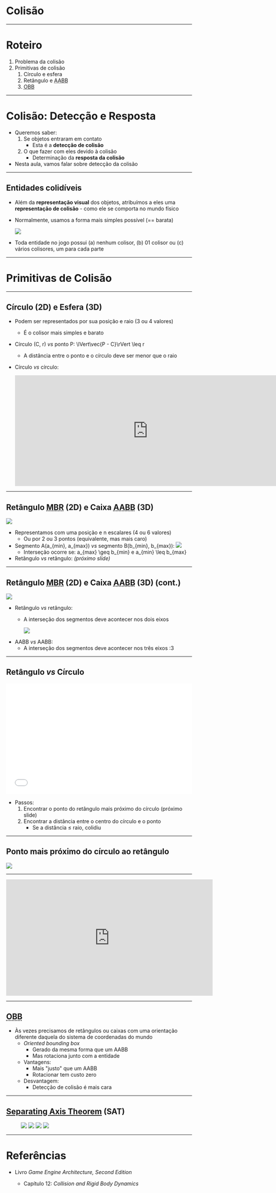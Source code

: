 <!--
backdrop: collision
-->

# Colisão

---
# Roteiro

1. Problema da colisão
1. Primitivas de colisão
   1. Círculo e esfera
   1. Retângulo e <abbr title="Axis-aligned bounding box">AABB</abbr>
   1. <abbr title="Oriented bounding box">OBB</abbr>

<!-- 1. Colisão com raios
1. Otimizações
   1. Sweep and prune
   1. Hierarquia de objetos
   1. Divisão do espaço -->

---
# Colisão: Detecção e Resposta

- Queremos saber:
  1. Se objetos entraram em contato
     - Esta é a **detecção de colisão**
  1. O que fazer com eles devido à colisão
     - Determinação da **resposta da colisão**
- Nesta aula, vamos falar sobre detecção da colisão

---
## Entidades colidíveis

- Além da **representação visual** dos objetos, atribuímos a eles uma
  **representação de colisão** - como ele se comporta no mundo físico
- Normalmente, usamos a forma mais simples possível (== barata)

  ![](../../images/bounding-volumes-fit.png)
- Toda entidade no jogo possui (a) nenhum colisor, (b) 01 colisor ou (c)
  vários colisores, um para cada parte

---
# Primitivas de Colisão

---
## Círculo (2D) e Esfera (3D)

- Podem ser representados por sua posição e raio (3 ou 4 valores)
  - É o colisor mais simples e barato
- Círculo <span class="math">(C, r)</span> _vs_
  ponto <span class="math">P</span>: <span class="math">\lVert\vec{P - C}\rVert \leq r</span>
  - A distância entre o ponto e o círculo deve ser menor que o raio
- Círculo _vs_ círculo:

  <iframe scrolling="no" title="Circle-Circle Intersection" src="https://www.geogebra.org/material/iframe/id/dGfFnRpk/width/1346/height/584/border/888888/smb/false/stb/false/stbh/false/ai/false/asb/false/sri/true/rc/false/ld/false/sdz/true/ctl/false" width="720" height="300" style="border:0px;"> </iframe>

---
## Retângulo <abbr title="Minimum bounding rectangle">MBR</abbr> (2D) e Caixa <abbr title="Axis-aligned bounding box">AABB</abbr> (3D)

![](../../images/mbr-aabb.png)

- Representamos com uma posição e n escalares (4 ou 6 valores)
  - Ou por 2 ou 3 pontos (equivalente, mas mais caro)
- Segmento <span class="math">A(a\_{min}, a\_{max})</span> _vs_ segmento <span class="math">B(b\_{min}, b\_{max})</span>:
  ![](../../images/intersecao-segmentos-alinhados.png)
  - Interseção ocorre se: <span class="math">a\_{max} \geq b\_{min}</span> e
    <span class="math">a\_{min} \leq b\_{max}</span>
- Retângulo _vs_ retângulo: _(próximo slide)_

---
## Retângulo <abbr title="Minimal bounding rectangle">MBR</abbr> (2D) e Caixa <abbr title="Axis-aligned bounding box">AABB</abbr> (3D) (cont.)

![](../../images/intersecao-segmentos-alinhados.png)

- Retângulo _vs_ retângulo:
  - A interseção dos segmentos deve acontecer nos dois eixos

    ![](../../images/rectangles-intersection.png)
- AABB _vs_ AABB:
  - A interseção dos segmentos deve acontecer nos três eixos :3

---
## Retângulo _vs_ Círculo

<iframe width="100%" height="300" src="//jsfiddle.net/fegemo/rpd1z4L2/embedded/result/" allowfullscreen="allowfullscreen" frameborder="0"></iframe>

- Passos:
  1. Encontrar o ponto do retângulo mais próximo do círculo (próximo slide)
  1. Encontrar a distância entre o centro do círculo e o ponto
     - Se a distância &leq; raio, colidiu

---
## Ponto mais próximo do círculo ao retângulo

![](../../images/collision-rectangle-circle.png)


---
<iframe width="560" height="315" src="https://www.youtube.com/embed/WmybRroLLu4?rel=0" frameborder="0" allowfullscreen></iframe>

---
## <abbr title="Oriented bounding box">OBB</abbr>

- Às vezes precisamos de retângulos ou caixas com uma orientação diferente
  daquela do sistema de coordenadas do mundo
  - _Oriented bounding box_
    - Gerado da mesma forma que um AABB
    - Mas rotaciona junto com a entidade
  - Vantagens:
    - Mais "justo" que um AABB
    - Rotacionar tem custo zero
  - Desvantagem:
    - Detecção de colisão é mais cara

---
## [Separating Axis Theorem][sat-video] (SAT)

<figure class="picture-steps" style="max-height: 500px">
  <img src="../../images/sat-example-1.png" class="bullet bespoke-bullet-active full-width">
  <img src="../../images/sat-example-2.png" class="bullet full-width">
  <img src="../../images/sat-example-3.png" class="bullet full-width">
  <img src="../../images/sat-example-4.png" class="bullet full-width">
</figure>

[sat-video]: https://www.youtube.com/watch?v=Ap5eBYKlGDo

---
# Referências

- Livro _Game Engine Architecture, Second Edition_
  - Capítulo 12: _Collision and Rigid Body Dynamics_


  <!-- 1. Game Eng. Arch: 666
  2. Maxim: 07-collisions (slides 41+)
  3. Sushil: Physics.pdf (14-29)
  4. Dave Mount: chapt11-physics.pdf (slides 13,14) -->
